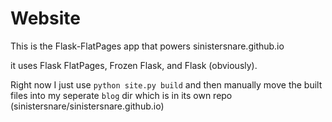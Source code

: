 Website
=======

This is the Flask-FlatPages app that powers sinistersnare.github.io

it uses Flask FlatPages, Frozen Flask, and Flask (obviously). 

Right now I just use `python site.py build` and then manually move the built files into my seperate `blog` dir which is in its own repo (sinistersnare/sinistersnare.github.io)


